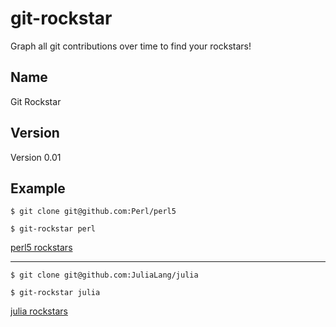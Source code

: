 git-rockstar
==================

Graph all git contributions over time to find your rockstars!

Name
-----
Git Rockstar

Version
---------
Version 0.01

Example
-----------

    $ git clone git@github.com:Perl/perl5

    $ git-rockstar perl

[perl5 rockstars](https://github.com/xxfelixxx/git-rockstar/blob/master/images/perl5_rockstar.svg)

-----------

    $ git clone git@github.com:JuliaLang/julia

    $ git-rockstar julia

[julia rockstars](https://github.com/xxfelixxx/git-rockstar/blob/master/images/julia_rockstar.svg)


